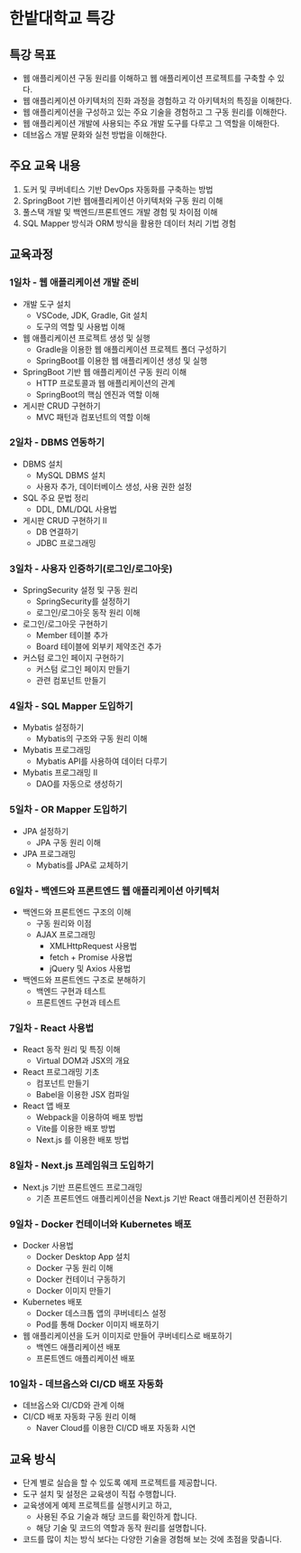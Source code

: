 # 한밭대학교 특강

## 특강 목표

- 웹 애플리케이션 구동 원리를 이해하고 웹 애플리케이션 프로젝트를 구축할 수 있다.
- 웹 애플리케이션 아키텍처의 진화 과정을 경험하고 각 아키텍처의 특징을 이해한다.
- 웹 애플리케이션을 구성하고 있는 주요 기술을 경험하고 그 구동 원리를 이해한다.
- 웹 애플리케이션 개발에 사용되는 주요 개발 도구를 다루고 그 역할을 이해한다.
- 데브옵스 개발 문화와 실천 방법을 이해한다.

## 주요 교육 내용

1. 도커 및 쿠버네티스 기반 DevOps 자동화를 구축하는 방법
2. SpringBoot 기반 웹애플리케이션 아키텍처와 구동 원리 이해
3. 풀스택 개발 및 백엔드/프론트엔드 개발 경험 및 차이점 이해
4. SQL Mapper 방식과 ORM 방식을 활용한 데이터 처리 기법 경험

## 교육과정

### 1일차 - 웹 애플리케이션 개발 준비

- 개발 도구 설치
  - VSCode, JDK, Gradle, Git 설치
  - 도구의 역할 및 사용법 이해
- 웹 애플리케이션 프로젝트 생성 및 실행
  - Gradle을 이용한 웹 애플리케이션 프로젝트 폴더 구성하기
  - SpringBoot를 이용한 웹 애플리케이션 생성 및 실행
- SpringBoot 기반 웹 애플리케이션 구동 원리 이해
  - HTTP 프로토콜과 웹 애플리케이션의 관계
  - SpringBoot의 핵심 엔진과 역할 이해
- 게시판 CRUD 구현하기
  - MVC 패턴과 컴포넌트의 역할 이해

### 2일차 - DBMS 연동하기

- DBMS 설치
  - MySQL DBMS 설치
  - 사용자 추가, 데이터베이스 생성, 사용 권한 설정
- SQL 주요 문법 정리
  - DDL, DML/DQL 사용법
- 게시판 CRUD 구현하기 II
  - DB 연결하기
  - JDBC 프로그래밍

### 3일차 - 사용자 인증하기(로그인/로그아웃)

- SpringSecurity 설정 및 구동 원리
  - SpringSecurity를 설정하기
  - 로그인/로그아웃 동작 원리 이해
- 로그인/로그아웃 구현하기
  - Member 테이블 추가
  - Board 테이블에 외부키 제약조건 추가
- 커스텀 로그인 페이지 구현하기
  - 커스텀 로그인 페이지 만들기
  - 관련 컴포넌트 만들기

### 4일차 - SQL Mapper 도입하기

- Mybatis 설정하기
  - Mybatis의 구조와 구동 원리 이해
- Mybatis 프로그래밍
  - Mybatis API를 사용하여 데이터 다루기
- Mybatis 프로그래밍 II
  - DAO를 자동으로 생성하기

### 5일차 - OR Mapper 도입하기

- JPA 설정하기
  - JPA 구동 원리 이해
- JPA 프로그래밍
  - Mybatis를 JPA로 교체하기

### 6일차 - 백엔드와 프론트엔드 웹 애플리케이션 아키텍처

- 백엔드와 프론트엔드 구조의 이해
  - 구동 원리와 이점
  - AJAX 프로그래밍
    - XMLHttpRequest 사용법
    - fetch + Promise 사용법
    - jQuery 및 Axios 사용법
- 백엔드와 프론트엔드 구조로 분해하기
  - 백엔드 구현과 테스트
  - 프론트엔드 구현과 테스트

### 7일차 - React 사용법

- React 동작 원리 및 특징 이해
  - Virtual DOM과 JSX의 개요
- React 프로그래밍 기초
  - 컴포넌트 만들기
  - Babel을 이용한 JSX 컴파일
- React 앱 배포
  - Webpack을 이용하여 배포 방법
  - Vite를 이용한 배포 방법
  - Next.js 를 이용한 배포 방법

### 8일차 - Next.js 프레임워크 도입하기

- Next.js 기반 프론트엔드 프로그래밍
  - 기존 프론트엔드 애플리케이션을 Next.js 기반 React 애플리케이션 전환하기

### 9일차 - Docker 컨테이너와 Kubernetes 배포

- Docker 사용법
  - Docker Desktop App 설치
  - Docker 구동 원리 이해
  - Docker 컨테이너 구동하기
  - Docker 이미지 만들기
- Kubernetes 배포
  - Docker 데스크톱 앱의 쿠버네티스 설정
  - Pod를 통해 Docker 이미지 배포하기
- 웹 애플리케이션을 도커 이미지로 만들어 쿠버네티스로 배포하기
  - 백엔드 애플리케이션 배포
  - 프론트엔드 애플리케이션 배포

### 10일차 - 데브옵스와 CI/CD 배포 자동화

- 데브옵스와 CI/CD와 관계 이해
- CI/CD 배포 자동화 구동 원리 이해
  - Naver Cloud를 이용한 CI/CD 배포 자동화 시연

## 교육 방식

- 단계 별로 실습을 할 수 있도록 예제 프로젝트를 제공합니다.
- 도구 설치 및 설정은 교육생이 직접 수행합니다.
- 교육생에게 예제 프로젝트를 실행시키고 하고,
  - 사용된 주요 기술과 해당 코드를 확인하게 합니다.
  - 해당 기술 및 코드의 역할과 동작 원리를 설명합니다.
- 코드를 많이 치는 방식 보다는 다양한 기술을 경험해 보는 것에 초점을 맞춥니다.
